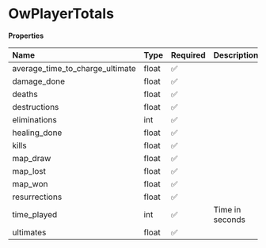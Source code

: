 # OwPlayerTotals

**Properties**

| Name                            | Type  | Required | Description     |
| :------------------------------ | :---- | :------- | :-------------- |
| average_time_to_charge_ultimate | float | ✅       |                 |
| damage_done                     | float | ✅       |                 |
| deaths                          | float | ✅       |                 |
| destructions                    | float | ✅       |                 |
| eliminations                    | int   | ✅       |                 |
| healing_done                    | float | ✅       |                 |
| kills                           | float | ✅       |                 |
| map_draw                        | float | ✅       |                 |
| map_lost                        | float | ✅       |                 |
| map_won                         | float | ✅       |                 |
| resurrections                   | float | ✅       |                 |
| time_played                     | int   | ✅       | Time in seconds |
| ultimates                       | float | ✅       |                 |

<!-- This file was generated by liblab | https://liblab.com/ -->
